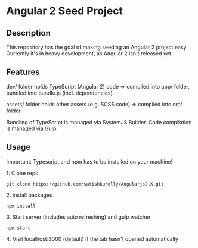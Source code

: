 # Angular 2 Seed Project

## Description
This repository has the goal of making seeding an Angular 2 project easy. Currently it's in heavy development, as Angular 2 isn't released yet.

## Features
dev/ folder holds TypeScript (Angular 2) code => compiled into app/ folder, bundled into bundle.js (incl. dependencies).

assets/ folder holds other assets (e.g. SCSS code) => compiled into src/ folder.

Bundling of TypeScript is managed via SystemJS Builder. Code compilation is managed via Gulp.

## Usage
Important: Typescript and npm has to be installed on your machine!

1: Clone repo
```
git clone https://github.com/satishkurelly/Angularjs2.X.git
```
2: Install packages
```
npm install
```
3: Start server (includes auto refreshing) and gulp watcher
```
npm start
```

4: Visit localhost:3000 (default) if the tab hasn't opened automatically

